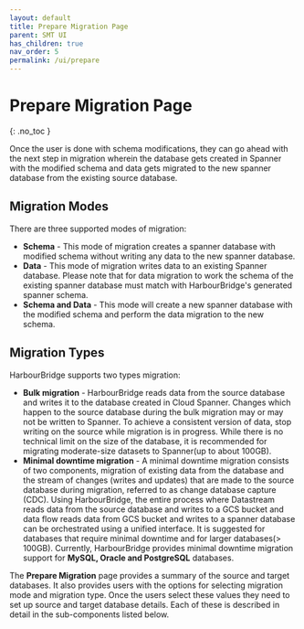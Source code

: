 ```yaml
---
layout: default
title: Prepare Migration Page
parent: SMT UI
has_children: true
nav_order: 5
permalink: /ui/prepare
---
```


# Prepare Migration Page
{: .no_toc }

Once the user is done with schema modifications, they can go ahead with the next step in migration wherein the database gets created in Spanner with the modified schema and data gets migrated to the new spanner database from the existing source database.

## Migration Modes

There are three supported modes of migration:

- **Schema** - This mode of migration creates a spanner database with modified schema without writing any data to the new spanner database. 
- **Data** - This mode of migration writes data to an existing Spanner database. Please note that for data migration to work the schema of the existing spanner database must match with HarbourBridge's generated spanner schema.
- **Schema and Data** - This mode will create a new spanner database with the modified schema and perform the data migration to the new schema.

## Migration Types

HarbourBridge supports two types migration:

- **Bulk migration** - HarbourBridge reads data from the source database and writes it to the database created in Cloud Spanner. Changes which happen to the source database during the bulk migration may or may not be written to Spanner. To achieve a consistent version of data, stop writing on the source while migration is in progress. While there is no technical limit on the size of the database, it is recommended for migrating moderate-size datasets to Spanner(up to about 100GB).
- **Minimal downtime migration** - A minimal downtime migration consists of two components, migration of existing data from the database and the stream of changes (writes and updates) that are made to the source database during migration, referred to as change database capture (CDC). Using HarbourBridge, the entire process where Datastream reads data from the source database and writes to a GCS bucket and data flow reads data from GCS bucket and writes to a spanner database can be orchestrated using a unified interface. It is suggested for databases that require minimal downtime and for larger databases(> 100GB). Currently, HarbourBridge provides minimal downtime migration support for **MySQL, Oracle and PostgreSQL** databases.

The **Prepare Migration** page provides a summary of the source and target databases. It also provides users with the options for selecting migration mode and migration type. Once the users select these values they need to set up source and target database details. Each of these is described in detail in the sub-components listed below.
